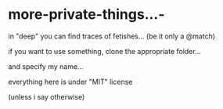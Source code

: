 # more-private-things...-

in "deep" you can find traces of fetishes... (be it only a @match)

if you want to use something, clone the appropriate folder... 

and specify my name...

everything here is under "MIT" license

(unless i say otherwise)
